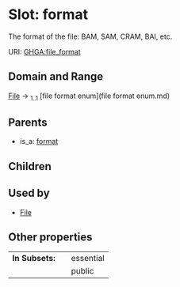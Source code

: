 
# Slot: format


The format of the file: BAM, SAM, CRAM, BAI, etc.

URI: [GHGA:file_format](https://w3id.org/GHGA/file_format)


## Domain and Range

[File](File.md) &#8594;  <sub>1..1</sub> [file format enum](file format enum.md)

## Parents

 *  is_a: [format](format.md)

## Children


## Used by

 * [File](File.md)

## Other properties

|  |  |  |
| --- | --- | --- |
| **In Subsets:** | | essential |
|  | | public |

